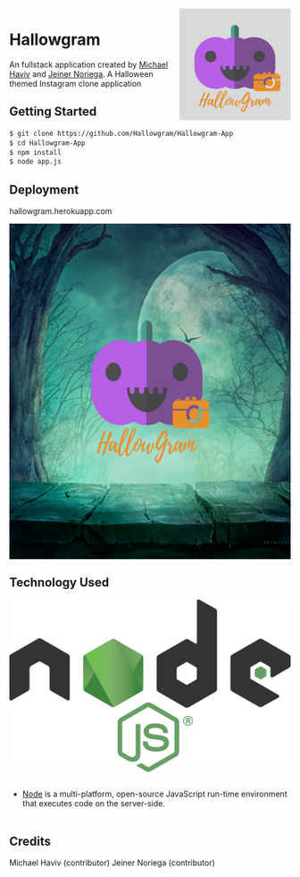 <img src="static/images/hallow2.png" align="right" alt="Hallowgram Logo" width="200" height="200" />

# Hallowgram

An fullstack application created by [Michael Haviv](https://github.com/mhaviv) and [Jeiner Noriega](https://github.com/bigal2331). A Halloween themed Instagram clone application

## Getting Started

```bash
$ git clone https://github.com/Hallowgram/Hallowgram-App
$ cd Hallowgram-App
$ npm install
$ node app.js
```

## Deployment

hallowgram.herokuapp.com

<p style="text-align: center;">
	<img src= "static/images/HallowGram.png" width="600" height="600" border-radius="25" align="center" >
</p>


## Technology Used

<img src="static/images/nodejs.png" align= "center" /> <br><br>
* [Node](https://nodejs.org/en/) is a multi-platform, open-source JavaScript run-time environment that executes code on the server-side.
<br><br>

## Credits

Michael Haviv (contributor)
Jeiner Noriega (contributor)
